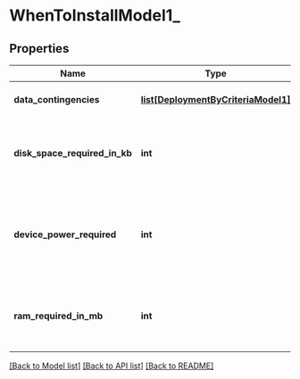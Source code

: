 # WhenToInstallModel1_

## Properties
Name | Type | Description | Notes
------------ | ------------- | ------------- | -------------
**data_contingencies** | [**list[DeploymentByCriteriaModel1]**](DeploymentByCriteriaModel1.md) | Gets or sets data Contingencies. | [optional] 
**disk_space_required_in_kb** | **int** | Gets or sets the disk space required for installation of the package in KB. | [optional] 
**device_power_required** | **int** | Gets or sets the device power required for installation of the package. Valid range 0 - 100. | [optional] 
**ram_required_in_mb** | **int** | Gets or sets the RAM required for the installation of the page in MB. | [optional] 

[[Back to Model list]](../README.md#documentation-for-models) [[Back to API list]](../README.md#documentation-for-api-endpoints) [[Back to README]](../README.md)


